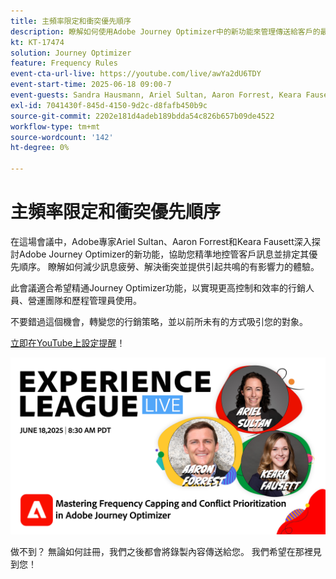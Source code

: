 ```yaml
---
title: 主頻率限定和衝突優先順序
description: 瞭解如何使用Adobe Journey Optimizer中的新功能來管理傳送給客戶的最重要訊息並排定其優先順序。
kt: KT-17474
solution: Journey Optimizer
feature: Frequency Rules
event-cta-url-live: https://youtube.com/live/awYa2dU6TDY
event-start-time: 2025-06-18 09:00-7
event-guests: Sandra Hausmann, Ariel Sultan, Aaron Forrest, Keara Fausett
exl-id: 7041430f-845d-4150-9d2c-d8fafb450b9c
source-git-commit: 2202e181d4adeb189bdda54c826b657b09de4522
workflow-type: tm+mt
source-wordcount: '142'
ht-degree: 0%

---
```


# 主頻率限定和衝突優先順序

在這場會議中，Adobe專家Ariel Sultan、Aaron Forrest和Keara Fausett深入探討Adobe Journey Optimizer的新功能，協助您精準地控管客戶訊息並排定其優先順序。 瞭解如何減少訊息疲勞、解決衝突並提供引起共鳴的有影響力的體驗。

此會議適合希望精通Journey Optimizer功能，以實現更高控制和效率的行銷人員、營運團隊和歷程管理員使用。

不要錯過這個機會，轉變您的行銷策略，並以前所未有的方式吸引您的對象。

[立即在YouTube上設定提醒](https://www.youtube.com/live/awYa2dU6TDY)！

![webbanner](/help/experience-league-live/episodes/assets/exl-live-web-banner-20250618.png)

做不到？ 無論如何註冊，我們之後都會將錄製內容傳送給您。 我們希望在那裡見到您！
